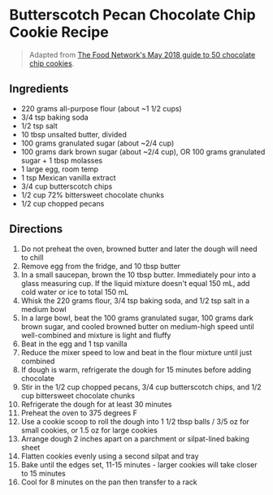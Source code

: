 # Butterscotch Pecan Chocolate Chip Cookie Recipe

> Adapted from [The Food Network's May 2018 guide to 50 chocolate chip cookies](https://www.foodnetwork.com/recipes/packages/baking-guide/cookies-and-bars/50-chocolate-chip-cookies).

## Ingredients 

* 220 grams all-purpose flour (about ~1 1/2 cups)
* 3/4 tsp baking soda
* 1/2 tsp salt
* 10 tbsp unsalted butter, divided
* 100 grams granulated sugar (about ~2/4 cup)
* 100 grams dark brown sugar (about ~2/4 cup), OR 100 grams granulated sugar + 1 tbsp molasses
* 1 large egg, room temp
* 1 tsp Mexican vanilla extract
* 3/4 cup butterscotch chips
* 1/2 cup 72% bittersweet chocolate chunks
* 1/2 cup chopped pecans


## Directions

1. Do not preheat the oven, browned butter and later the dough will need to chill
1. Remove egg from the fridge, and 10 tbsp butter
1. In a small saucepan, brown the 10 tbsp butter. Immediately pour into a glass measuring cup. If the liquid mixture doesn't equal 150 mL, add cold water or ice to total 150 mL
1. Whisk the 220 grams flour, 3/4 tsp baking soda, and 1/2 tsp salt in a medium bowl
1. In a large bowl, beat the 100 grams granulated sugar, 100 grams dark brown sugar, and cooled browned butter on medium-high speed until well-combined and mixture is light and fluffy
1. Beat in the egg and 1 tsp vanilla
1. Reduce the mixer speed to low and beat in the flour mixture until just combined
1. If dough is warm, refrigerate the dough for 15 minutes before adding chocolate
1. Stir in the 1/2 cup chopped pecans, 3/4 cup butterscotch chips, and 1/2 cup bittersweet chocolate chunks
1. Refrigerate the dough for at least 30 minutes
1. Preheat the oven to 375 degrees F
1. Use a cookie scoop to roll the dough into 1 1/2 tbsp balls / 3/5 oz for small cookies, or 1.5 oz for large cookies
1. Arrange dough 2 inches apart on a parchment or silpat-lined baking sheet
1. Flatten cookies evenly using a second silpat and tray
1. Bake until the edges set, 11-15 minutes - larger cookies will take closer to 15 minutes
1. Cool for 8 minutes on the pan then transfer to a rack
